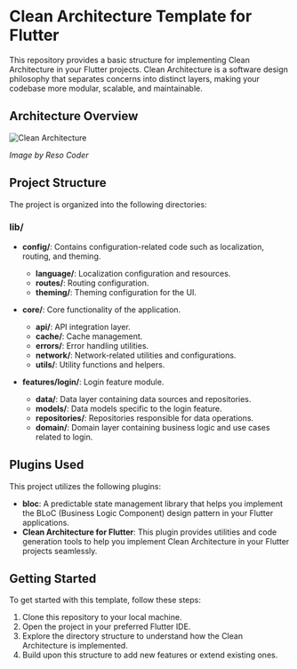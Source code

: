 # Clean Architecture Template for Flutter

This repository provides a basic structure for implementing Clean Architecture in your Flutter projects. Clean Architecture is a software design philosophy that separates concerns into distinct layers, making your codebase more modular, scalable, and maintainable.

## Architecture Overview

![Clean Architecture](https://i0.wp.com/resocoder.com/wp-content/uploads/2019/08/Clean-Architecture-Flutter-Diagram.png?w=556&ssl=1)

*Image by Reso Coder*

## Project Structure

The project is organized into the following directories:

### lib/
- **config/**: Contains configuration-related code such as localization, routing, and theming.
  - **language/**: Localization configuration and resources.
  - **routes/**: Routing configuration.
  - **theming/**: Theming configuration for the UI.

- **core/**: Core functionality of the application.
  - **api/**: API integration layer.
  - **cache/**: Cache management.
  - **errors/**: Error handling utilities.
  - **network/**: Network-related utilities and configurations.
  - **utils/**: Utility functions and helpers.

- **features/login/**: Login feature module.
  - **data/**: Data layer containing data sources and repositories.
  - **models/**: Data models specific to the login feature.
  - **repositories/**: Repositories responsible for data operations.
  - **domain/**: Domain layer containing business logic and use cases related to login.
 
## Plugins Used

This project utilizes the following plugins:

- **bloc**: A predictable state management library that helps you implement the BLoC (Business Logic Component) design pattern in your Flutter applications.
- **Clean Architecture for Flutter**: This plugin provides utilities and code generation tools to help you implement Clean Architecture in your Flutter projects seamlessly.

## Getting Started

To get started with this template, follow these steps:

1. Clone this repository to your local machine.
2. Open the project in your preferred Flutter IDE.
3. Explore the directory structure to understand how the Clean Architecture is implemented.
4. Build upon this structure to add new features or extend existing ones.
